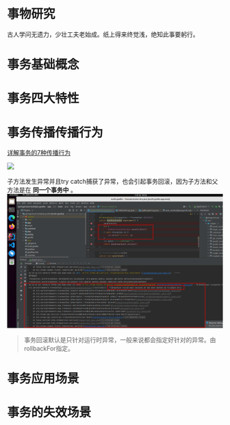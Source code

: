 事物研究
===

古人学问无遗力，少壮工夫老始成。纸上得来终觉浅，绝知此事要躬行。

# 事务基础概念

# 事务四大特性

# 事务传播传播行为

[详解事务的7种传播行为](https://blog.csdn.net/qq_34115899/article/details/115602002)

![](https://img-blog.csdnimg.cn/20210411170246163.png)

子方法发生异常并且try catch捕获了异常，也会引起事务回滚，因为子方法和父方法是在 **同一个事务中** 。
![img.png](asset/img/transaction1.png)

> 事务回滚默认是只针对运行时异常，一般来说都会指定好针对的异常。由rollbackFor指定。

# 事务应用场景

# 事务的失效场景

